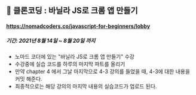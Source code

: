 ## 📝 클론코딩 : 바닐라 JS로 크롬 앱 만들기

#### https://nomadcoders.co/javascript-for-beginners/lobby

##### 기간: 2021년 8월 14일 ~ 8월 20일 까지

- 노마드 코더에 있는 "바닐라 JS로 크롬 앱 만들기" 수강
- 수강중에 실습 코드를 하루의 마지막 파트를 올리기
- 만약 chapter 4 에서 그날 마지막으로 4-3 강의를 들었을 때, 4-3에 대한 내용을 커밋 해준다.
- 최종적으로는 해당 강의의 마지막 내용의 실습코드가 업로드 된다. 


